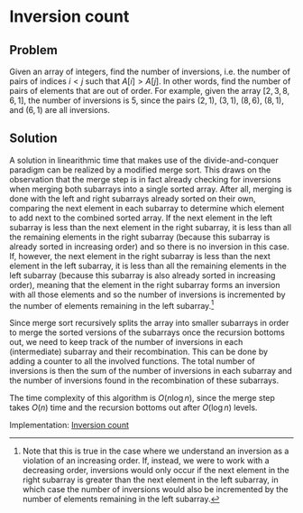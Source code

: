 # Inversion count

## Problem

Given an array of integers, find the number of inversions, i.e. the number of pairs of indices $i < j$ such that $A[i] > A[j]$. In other words, find the number of pairs of elements that are out of order. For example, given the array $[2,3,8,6,1]$, the number of inversions is 5, since the pairs $(2,1)$, $(3,1)$, $(8,6)$, $(8,1)$, and $(6,1)$ are all inversions.

## Solution

A solution in linearithmic time that makes use of the divide-and-conquer paradigm can be realized by a modified merge sort. This draws on the observation that the merge step is in fact already checking for inversions when merging both subarrays into a single sorted array. After all, merging is done with the left and right subarrays already sorted on their own, comparing the next element in each subarray to determine which element to add next to the combined sorted array. If the next element in the left subarray is less than the next element in the right subarray, it is less than all the remaining elements in the right subarray (because this subarray is already sorted in increasing order) and so there is no inversion in this case. If, however, the next element in the right subarray is less than the next element in the left subarray, it is less than all the remaining elements in the left subarray (because this subarray is also already sorted in increasing order), meaning that the element in the right subarray forms an inversion with all those elements and so the number of inversions is incremented by the number of elements remaining in the left subarray.[^1]

Since merge sort recursively splits the array into smaller subarrays in order to merge the sorted versions of the subarrays once the recursion bottoms out, we need to keep track of the number of inversions in each (intermediate) subarray and their recombination. This can be done by adding a counter to all the involved functions. The total number of inversions is then the sum of the number of inversions in each subarray and the number of inversions found in the recombination of these subarrays.

The time complexity of this algorithm is $O(n \log n)$, since the merge step takes $O(n)$ time and the recursion bottoms out after $O(\log n)$ levels.

Implementation: [Inversion count](https://github.com/pl3onasm/AADS/blob/main/algorithms/divide-and-conquer/inversion-count/inversioncount.c)

[^1]: Note that this is true in the case where we understand an inversion as a violation of an increasing order. If, instead, we were to work with a decreasing order, inversions would only occur if the next element in the right subarray is greater than the next element in the left subarray, in which case the number of inversions would also be incremented by the number of elements remaining in the left subarray.
